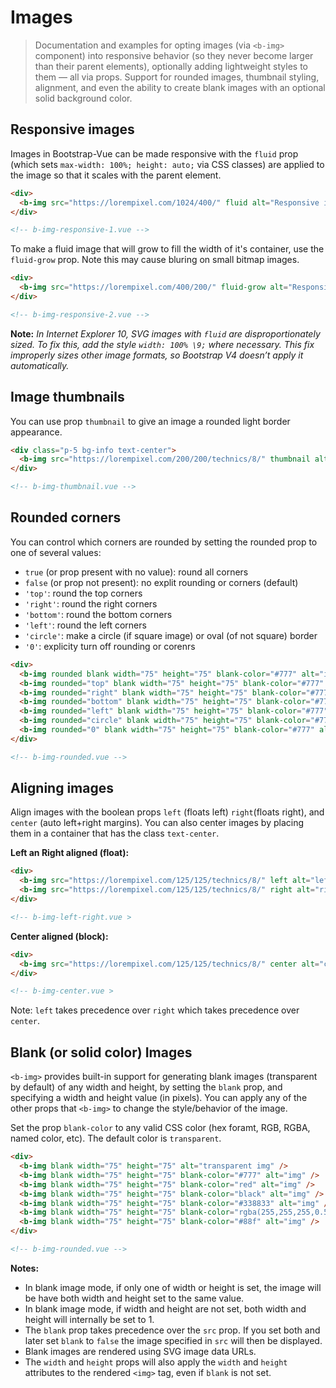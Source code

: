 # Images

> Documentation and examples for opting images (via `<b-img>` component) into
responsive behavior (so they never become larger than their parent elements),
optionally adding lightweight styles to them — all via props. Support for
rounded images, thumbnail styling, alignment, and even the ability to create
blank images with  an optional solid background color.

## Responsive images
Images in Bootstrap-Vue can be made responsive with the `fluid` prop (which
sets `max-width: 100%; height: auto;` via CSS classes) are applied to the image
so that it scales with the parent element.

```html
<div>
  <b-img src="https://lorempixel.com/1024/400/" fluid alt="Responsive image" />
</div>

<!-- b-img-responsive-1.vue -->
```

To make a fluid image that will grow to fill the width of it's container, use
the `fluid-grow` prop. Note this may cause bluring on small bitmap images.

```html
<div>
  <b-img src="https://lorempixel.com/400/200/" fluid-grow alt="Responsive image" />
</div>

<!-- b-img-responsive-2.vue -->
```

**Note:** _In Internet Explorer 10, SVG images with `fluid` are disproportionately sized.
To fix this, add the style `width: 100% \9;` where necessary. This fix improperly sizes
other image formats, so Bootstrap V4 doesn’t apply it automatically._

## Image thumbnails
You can use prop `thumbnail` to give an image a rounded light border appearance.

```html
<div class="p-5 bg-info text-center">
  <b-img src="https://lorempixel.com/200/200/technics/8/" thumbnail alt="Thumbnail image" />
</div>

<!-- b-img-thumbnail.vue -->
```

## Rounded corners
You can control which corners are rounded by setting the rounded prop to one
of several values:
- `true` (or prop present with no value): round all corners
- `false` (or prop not present): no explit rounding or corners (default)
- `'top'`: round the top corners
- `'right'`: round the right corners
- `'bottom'`: round the bottom corners
- `'left'`: round the left corners
- `'circle'`: make a circle (if square image) or oval (of not square) border
- `'0'`: explicity turn off rounding or corenrs

```html
<div>
  <b-img rounded blank width="75" height="75" blank-color="#777" alt="img" />
  <b-img rounded="top" blank width="75" height="75" blank-color="#777" alt="img" />
  <b-img rounded="right" blank width="75" height="75" blank-color="#777" alt="img" />
  <b-img rounded="bottom" blank width="75" height="75" blank-color="#777" alt="img" />
  <b-img rounded="left" blank width="75" height="75" blank-color="#777" alt="img" />
  <b-img rounded="circle" blank width="75" height="75" blank-color="#777" alt="img" />
  <b-img rounded="0" blank width="75" height="75" blank-color="#777" alt="img" />
</div>

<!-- b-img-rounded.vue -->
```

## Aligning images
Align images with the  boolean props `left` (floats left) `right`(floats right),
and `center` (auto left+right margins). You can also center images by placing them
in a container that has the class `text-center`.

**Left an Right aligned (float):**
```html
<div>
  <b-img src="https://lorempixel.com/125/125/technics/8/" left alt="left image" />
  <b-img src="https://lorempixel.com/125/125/technics/8/" right alt="right image" />
</div>

<!-- b-img-left-right.vue >
```

**Center aligned (block):**
```html
<div>
  <b-img src="https://lorempixel.com/125/125/technics/8/" center alt="center image" />
</div>

<!-- b-img-center.vue >
```

Note: `left` takes precedence over `right` which takes precedence over `center`.

## Blank (or solid color) Images
`<b-img>` provides built-in support for generating blank images (transparent by
default) of any width and height, by setting the `blank` prop, and specifying a width and
height value (in pixels). You can apply any of the other props that `<b-img>` to change the
style/behavior of the image.

Set the prop `blank-color` to any valid CSS color (hex foramt, RGB, RGBA, named
color, etc). The default color is `transparent`.

```html
<div>
  <b-img blank width="75" height="75" alt="transparent img" />
  <b-img blank width="75" height="75" blank-color="#777" alt="img" />
  <b-img blank width="75" height="75" blank-color="red" alt="img" />
  <b-img blank width="75" height="75" blank-color="black" alt="img" />
  <b-img blank width="75" height="75" blank-color="#338833" alt="img" />
  <b-img blank width="75" height="75" blank-color="rgba(255,255,255,0.5)" alt="img" />
  <b-img blank width="75" height="75" blank-color="#88f" alt="img" />
</div>

<!-- b-img-rounded.vue -->
```

**Notes:**
- In blank image mode, if only one of width or height is set, the image will be have both width and height set to the same value.
- In blank image mode, if width and height are not set, both width and height will internally be set to 1.
- The `blank` prop takes precedence over the `src` prop.  If you set both and later set `blank` to `false` the image specified in `src` will then be displayed.
- Blank images are rendered using SVG image data URLs.
- The `width` and `height` props will also apply the `width` and `height` attributes to the rendered `<img>` tag, even if `blank` is not set.
